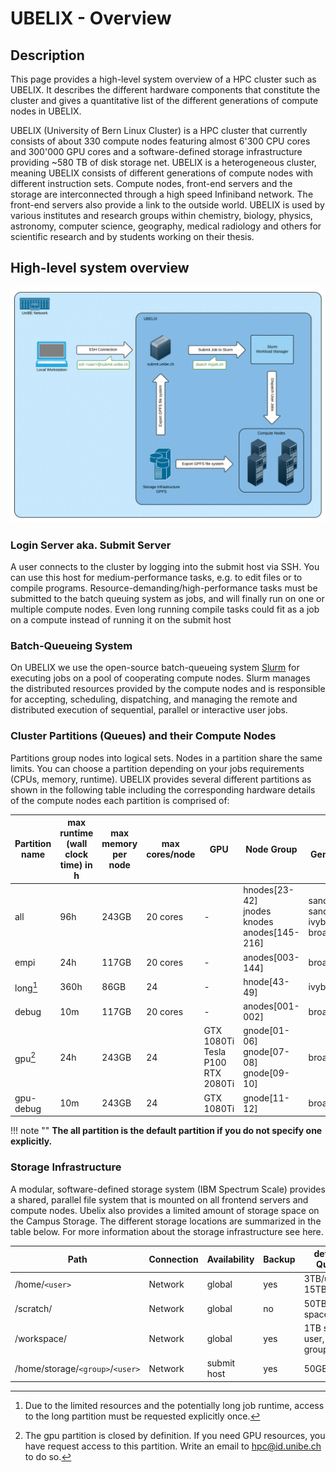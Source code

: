 # UBELIX - Overview

## Description

This page provides a high-level system overview of a HPC cluster such as UBELIX. It describes the different hardware components that constitute the cluster and gives a quantitative list of the different generations of compute nodes in UBELIX.

UBELIX (University of Bern Linux Cluster) is a HPC cluster that currently consists of about 330 compute nodes featuring almost 6'300 CPU cores and 300'000 GPU cores and a software-defined storage infrastructure providing ~580 TB of disk storage net. UBELIX is a heterogeneous cluster, meaning UBELIX consists of different generations of compute nodes with different instruction sets. Compute nodes, front-end servers and the storage are interconnected through a high speed Infiniband network. The front-end servers also provide a link to the outside world. UBELIX is used by various institutes and research groups within chemistry, biology, physics, astronomy, computer science, geography, medical radiology and others for scientific research and by students working on their thesis.

## High-level system overview

![System Overview Diagram](../images/system_overview.jpg "System Overview Diagram")

### Login Server aka. Submit Server

A user connects to the cluster by logging into the submit host via SSH. You can use this host for medium-performance tasks, e.g. to edit files or to compile programs. Resource-demanding/high-performance tasks must be submitted to the batch queuing system as jobs, and will finally run on one or multiple compute nodes. Even long running compile tasks could fit as a job on a compute instead of running it on the submit host

### Batch-Queueing System

On UBELIX we use the open-source batch-queueing system [Slurm](https://slurm.schedmd.com/documentation.html) for executing jobs on a pool of cooperating compute nodes. Slurm manages the distributed resources provided by the compute nodes and is responsible for accepting, scheduling, dispatching, and managing the remote and distributed execution of sequential, parallel or interactive user jobs.

### Cluster Partitions (Queues) and their Compute Nodes

Partitions group nodes into logical sets. Nodes in a partition share the same limits. You can choose a partition depending on your jobs requirements (CPUs, memory, runtime). UBELIX provides several different partitions as shown in the following table including the corresponding hardware details of the compute nodes each partition is comprised of:

| Partition name | max runtime (wall clock time) in h | max memory per node | max cores/node | GPU | Node Group | CPU Generation | #Nodes | #Cores | RAM | Local Scratch |
| --- | --- | --- | --- | --- | --- | --- | --- | --- | --- | --- |
| all | 96h | 243GB | 20 cores | - | hnodes[23-42]<br />jnodes<br />knodes<br />anodes[145-216] | sandybridge<br />sandybridge<br />ivybridge<br />broadwell | 20<br />21<br />36<br />72 | 16<br />16<br />16<br />20 | 70GB<br />243GB<br />117GB<br />117GB | 250GB<br />500GB<br />850GB<br />850GB |
| empi | 24h | 117GB | 20 cores | - | anodes[003-144] | broadwell | 142 | 20 | 117GB | 850GB |
| long[^long] | 360h | 86GB | 24 | - | hnode[43-49] | ivybridge | 7 | 24 | 86GB | 500Gb |
| debug | 10m | 117GB | 20 cores | - | anodes[001-002] | broadwell | 2 | 20 | 117GB | 850 |
  gpu[^gpu] | 24h | 243GB | 24 | GTX 1080Ti<br />Tesla P100<br />RTX 2080Ti | gnode[01-06]<br />gnode[07-08]<br />gnode[09-10] | broadwell | 6<br />2<br />2 | 24 | 243 GB | 850GB |
| gpu-debug | 10m | 243GB | 24 | GTX 1080Ti | gnode[11-12] | broadwell | 12 | 24 | 243 GB | 850GB |

[^long]: Due to the limited resources and the potentially long job runtime, access to the long partition must be requested explicitly once.
[^gpu]:  The gpu partition is closed by definition. If you need GPU resources, you have request access to this partition. Write an email to [hpc@id.unibe.ch](mailto::hpc@id.unibe.ch) to do so.

!!! note ""
    **The all partition is the default partition if you do not specify one explicitly.**

### Storage Infrastructure

A modular, software-defined storage system (IBM Spectrum Scale) provides a shared, parallel file system that is mounted on all frontend servers and compute nodes. Ubelix also provides a limited amount of storage space on the Campus Storage. The different storage locations are summarized in the table below. For more information about the storage infrastructure see here.

[//]: # (TODO verify correct paths)

| Path | Connection | Availability | Backup | default Quota |
| --- | --- | --- | --- | --- |
| /home/`<user>` | Network | global | yes | 3TB/user, 15TB/group |
| /scratch/ | Network | global | no | 50TB per space | 
| /workspace/ | Network | global | yes | 1TB single user, 5TB group |
| /home/storage/`<group>`/`<user>` | Network | submit host | yes | 50GB/user |
